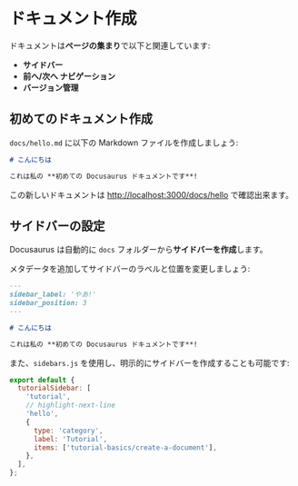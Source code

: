 # ドキュメント作成

ドキュメントは**ページの集まり**で以下と関連しています:

- **サイドバー**
- **前へ/次へ ナビゲーション**
- **バージョン管理**

## 初めてのドキュメント作成

`docs/hello.md` に以下の Markdown ファイルを作成しましょう:

```md title="docs/hello.md"
# こんにちは

これは私の **初めての Docusaurus ドキュメントです**!
```

この新しいドキュメントは [http://localhost:3000/docs/hello](http://localhost:3000/docs/hello) で確認出来ます。

## サイドバーの設定

Docusaurus は自動的に `docs` フォルダーから**サイドバーを作成**します。

メタデータを追加してサイドバーのラベルと位置を変更しましょう:

```md title="docs/hello.md" {1-4}
---
sidebar_label: 'やあ!'
sidebar_position: 3
---

# こんにちは

これは私の **初めての Docusaurus ドキュメントです**!
```

また、`sidebars.js` を使用し、明示的にサイドバーを作成することも可能です:

```js title="sidebars.js"
export default {
  tutorialSidebar: [
    'tutorial',
    // highlight-next-line
    'hello',
    {
      type: 'category',
      label: 'Tutorial',
      items: ['tutorial-basics/create-a-document'],
    },
  ],
};
```
